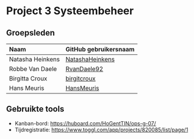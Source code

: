 # Project 3 Systeembeheer
 
## Groepsleden

| Naam     | GitHub gebruikersnaam                   |
| :---     | :---                                    |
| Natasha Heinkens | [NatashaHeinkens](https://github.com/NatashaHeinkens) |
| Robbe Van Daele | [RvanDaele92](https://github.com/RvanDaele92) |
| Birgitta Croux | [birgitcroux](https://github.com/birgitcroux) |
| Hans Meuris | [HansMeuris](https://github.com/HansMeuris) |

## Gebruikte tools

* Kanban-bord: https://huboard.com/HoGentTIN/ops-g-07/
* Tijdregistratie: https://www.toggl.com/app/projects/820085/list/page/1
